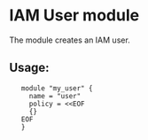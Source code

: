# IAM User module
The module creates an IAM user.

## Usage:
 ```
    module "my_user" {
      name = "user"
      policy = <<EOF
      {}
    EOF
    }
 ```
